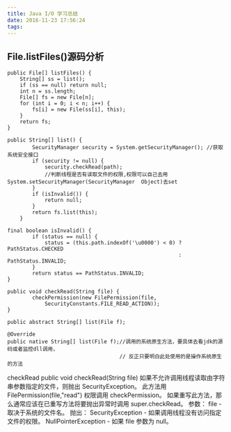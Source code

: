 ```yaml
---
title: Java I/O 学习总结
date: 2016-11-23 17:56:24
tags:
---
```

## File.listFiles()源码分析

    public File[] listFiles() {
        String[] ss = list();
        if (ss == null) return null;
        int n = ss.length;
        File[] fs = new File[n];
        for (int i = 0; i < n; i++) {
            fs[i] = new File(ss[i], this);
        }
        return fs;
    }

    public String[] list() {
            SecurityManager security = System.getSecurityManager(); //获取系统安全接口
            if (security != null) {
                security.checkRead(path);
                //判断线程是否有读取文件的权限,权限可以自己去用System.setSecurityManager(SecurityManager  Object)去set
            }
            if (isInvalid()) {
                return null;
            }
            return fs.list(this);
        }

    final boolean isInvalid() {
            if (status == null) {
                status = (this.path.indexOf('\u0000') < 0) ? PathStatus.CHECKED
                                                           : PathStatus.INVALID;
            }
            return status == PathStatus.INVALID;
    }

    public void checkRead(String file) {
            checkPermission(new FilePermission(file,
                SecurityConstants.FILE_READ_ACTION));
    }

    public abstract String[] list(File f);

    @Override
    public native String[] list(File f);//调用的系统原生方法，要具体去看jdk的源码或者监控dll调用，
                                        // 反正只要明白此处使用的是操作系统原生的方法

checkRead
public void checkRead(String file)
如果不允许调用线程读取由字符串参数指定的文件，则抛出 SecurityException。
此方法用 FilePermission(file,"read") 权限调用 checkPermission。
如果重写此方法，那么通常应该在已重写方法将要抛出异常时调用 super.checkRead。
参数：
file - 取决于系统的文件名。
抛出：
SecurityException - 如果调用线程没有访问指定文件的权限。
NullPointerException - 如果 file 参数为 null。

